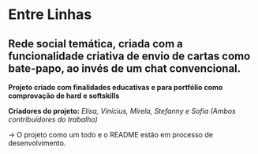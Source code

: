 # Entre Linhas
## Rede social temática, criada com a funcionalidade criativa de envio de cartas como bate-papo, ao invés de um chat convencional.

**Projeto criado com finalidades educativas e para portfólio como comprovação de hard e softskills**

**Criadores do projeto:** *Elisa, Vinícius, Mirela, Stefanny e Sofia (Ambos contribuídores do trabalho)*

-> O projeto como um todo e o README estão em processo de desenvolvimento.